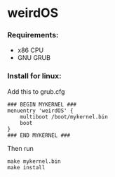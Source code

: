 # weirdOS

### Requirements:
  * x86 CPU
  * GNU GRUB
### Install for linux:
Add this to grub.cfg
```
### BEGIN MYKERNEL ###
menuentry 'weirdOS' {
    multiboot /boot/mykernel.bin
    boot
}
### END MYKERNEL ###
```
Then run
```
make mykernel.bin
make install
```
